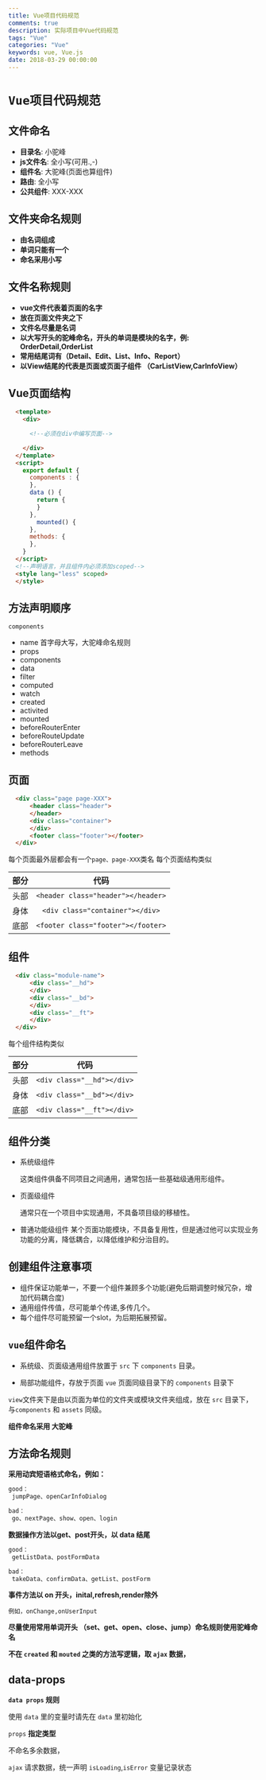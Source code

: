 ```yaml
---
title: Vue项目代码规范
comments: true
description: 实际项目中Vue代码规范
tags: "Vue"
categories: "Vue"
keywords: vue, Vue.js 
date: 2018-03-29 00:00:00
---
```


# `Vue项目代码规范`

## 文件命名
-	 **目录名**: 小驼峰
-	 **js文件名**: 全小写(可用.,-)
-	 **组件名**: 大驼峰(页面也算组件)
-	 **路由**: 全小写
-	 **公共组件**: XXX-XXX
## 文件夹命名规则

- **由名词组成**
- **单词只能有一个**
- **命名采用小写**

## 文件名称规则

- **vue文件代表着页面的名字**
- **放在页面文件夹之下**
- **文件名尽量是名词**
- **以大写开头的驼峰命名，开头的单词是模块的名字，例: OrderDetail,OrderList**
- **常用结尾词有（Detail、Edit、List、Info、Report）**
- **以View结尾的代表是页面或页面子组件 （CarListView,CarInfoView）**
  
## Vue页面结构

```html
  <template>
    <div>

      <!--必须在div中编写页面-->

    </div>
  </template>
  <script>
    export default {
      components : {
      },
      data () {
        return {
        }
      },
	    mounted() {
      },
      methods: {
      },
    }
  </script>
  <!--声明语言，并且组件内必须添加scoped-->
  <style lang="less" scoped>
  </style>
```
  ## **方法声明顺序**
  `components`

  - name    首字母大写，大驼峰命名规则
  - props
  - components
  - data
  - filter
  - computed
  - watch
  - created
  - activited
  - mounted
  - beforeRouterEnter
  - beforeRouteUpdate
  - beforeRouterLeave
  - methods

  ## **页面**

  ```html
    <div class="page page-XXX">
	    <header class="header">
	    </header>
	    <div class="container">
	    </div>
	    <footer class="footer"></footer>
    </div>

  ```
  每个页面最外层都会有一个`page、page-XXX`类名
  每个页面结构类似


  |部分|代码|
  |---|:--:|
  |头部|`<header class="header"></header>`|
  |身体 |`<div class="container"></div>`|
  |底部 |`<footer class="footer"></footer>`|

  ## **组件**
  ```html
    <div class="module-name">
	    <div class="__hd">
	    </div>
	    <div class="__bd">
	    </div>
	    <div class="__ft">
	    </div>
    </div>
  ```

  每个组件结构类似


  |部分|代码|
  |---|:--:|
  |头部|`<div class="__hd"></div>`|
  |身体 |`<div class="__bd"></div>`|
  |底部 |`<div class="__ft"></div>`|

 ## **组件分类**
  - 系统级组件
  
    这类组件俱备不同项目之间通用，通常包括一些基础级通用形组件。
  - 页面级组件

    通常只在一个项目中实现通用，不具备项目级的移植性。
  
  - 普通功能级组件
    某个页面功能模块，不具备复用性，但是通过他可以实现业务功能的分离，降低耦合，以降低维护和分治目的。

## **创建组件注意事项**

  - 组件保证功能单一，不要一个组件兼顾多个功能(避免后期调整时候冗杂，增加代码耦合度)
  - 通用组件传值，尽可能单个传递,多传几个。
  - 每个组件尽可能预留一个slot，为后期拓展预留。

## `vue`组件命名

- 系统级、页面级通用组件放置于 `src` 下 `components` 目录。

- 局部功能组件，存放于页面 `vue` 页面同级目录下的 `components` 目录下

`view`文件夹下是由以页面为单位的文件夹或模块文件夹组成，放在 `src` 目录下，与`components` 和 `assets` 同级。

**组件命名采用 大驼峰**

## 方法命名规则

**采用动宾短语格式命名，例如：**
```md
good：
 jumpPage、openCarInfoDialog

bad：
 go、nextPage、show、open、login
```

**数据操作方法以get、post开头，以 data 结尾**

```md
good：
 getListData、postFormData

bad：
 takeData、confirmData、getList、postForm
```

**事件方法以 on 开头，inital,refresh,render除外**

```
例如，onChange,onUserInput
```

**尽量使用常用单词开头 （set、get、open、close、jump）命名规则使用驼峰命名**


**不在 `created` 和 `mouted` 之类的方法写逻辑，取 `ajax` 数据，**

## data-props

**`data props` 规则**

使用 `data` 里的变量时请先在 `data` 里初始化

`props` **指定类型**

不命名多余数据，

`ajax` 请求数据，统一声明 `isLoading`,`isError` 变量记录状态

